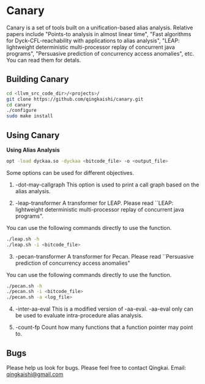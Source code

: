 Canary
======

Canary is a set of tools built on a unification-based alias analysis.
Relative papers include "Points-to analysis in almost linear time", 
"Fast algorithms for Dyck-CFL-reachability with applications to alias 
analysis", "LEAP: lightweight deterministic multi-processor replay of 
concurrent java programs", "Persuasive prediction of concurrency 
access anomalies", etc. You can read them for detals.



Building Canary
------

```bash
cd <llvm_src_code_dir>/<projects>/
git clone https://github.com/qingkaishi/canary.git
cd canary
./configure
sudo make install
```


Using Canary
------

**Using Alias Analysis**

```bash
opt -load dyckaa.so -dyckaa <bitcode_file> -o <output_file>
```

Some options can be used for different objectives.

1. -dot-may-callgraph
This option is used to print a call graph based on the alias analysis.

2. -leap-transformer
A transformer for LEAP. Please read ``LEAP: lightweight deterministic 
multi-processor replay of concurrent java programs".

You can use the following commands directly to use the function.

```bash
./leap.sh -h
./leap.sh -i <bitcode_file>
```

3. -pecan-transformer
A transformer for Pecan. Please read ``Persuasive prediction of concurrency 
access anomalies"

You can use the following commands directly to use the function.

```bash
./pecan.sh -h
./pecan.sh -i <bitcode_file>
./pecan.sh -a <log_file>
```

4. -inter-aa-eval
This is a modified version of -aa-eval. -aa-eval only can be used to evaluate 
intra-procedure alias analysis. 

5. -count-fp
Count how many functions that a function pointer may point to.


Bugs
------

Please help us look for bugs. Please feel free to contact Qingkai.
Email: qingkaishi@gmail.com


